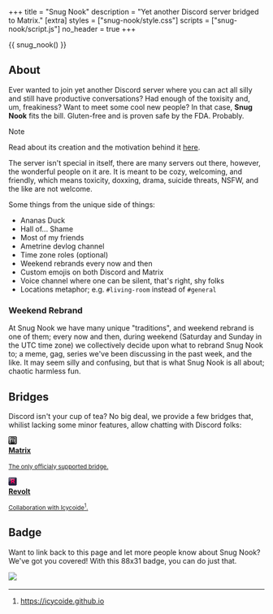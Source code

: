 +++
title = "Snug Nook"
description = "Yet another Discord server bridged to Matrix."
[extra]
styles = ["snug-nook/style.css"]
scripts = ["snug-nook/script.js"]
no_header = true
+++

{{ snug_nook() }}

## About

Ever wanted to join yet another Discord server where you can act all silly and still have productive conversations? Had enough of the toxisity and, um, freakiness? Want to meet some cool new people? In that case, <span class="rainbow"><strong>Snug Nook</strong></span> fits the bill. Gluten-free and is proven safe by the FDA. Probably.

> [!NOTE]
> Read about its creation and the motivation behind it [here](@/blog/2024-10-31-snug-nook/index.md).

The server isn't special in itself, there are many servers out there, however, the wonderful people on it are. It is meant to be cozy, welcoming, and friendly, which means toxicity, doxxing, drama, suicide threats, <span class="spoiler">NSFW</span>, and the like are not welcome.

Some things from the unique side of things:

- Ananas Duck
- Hall of... Shame
- Most of my friends
- Ametrine devlog channel
- Time zone roles (optional)
- Weekend rebrands every now and then
- Custom emojis on both Discord and Matrix
- Voice channel where one can be silent, that's right, shy folks
- Locations metaphor; e.g. `#living-room` instead of `#general` 

### Weekend Rebrand

At Snug Nook we have many unique "traditions", and weekend rebrand is one of them; every now and then, during weekend (Saturday and Sunday in the UTC time zone) we collectively decide upon what to rebrand Snug Nook to; a meme, gag, series we've been discussing in the past week, and the like. It may seem silly and confusing, but that is what Snug Nook is all about; chaotic harmless fun.

## Bridges

Discord isn't your cup of tea? No big deal, we provide a few bridges that, whilist lacking some minor features, allow chatting with Discord folks:

<div class="icon-grid">

<a href="https://matrix.to/#/#space:snugnook.org">
<img class="transparent no-hover pixels drop-shadow icon" src="icons/matrix.gif" alt="Pixel art Discord icon." />
<div class="details">
<strong>Matrix</strong>
<p><small>The only officialy supported bridge.</small></p>
</div>
</a>

<a href="https://rvlt.gg/D0gqYcCP">
<img class="transparent no-hover pixels drop-shadow icon" src="icons/revolt.gif" alt="Pixel art Revolt icon." />
<div class="details">
<strong>Revolt</strong>
<p><small>Collaboration with Icycoide<sup>1</sup>.</small></p>
</div>
</a>

</div>

## Badge

Want to link back to this page and let more people know about Snug Nook? We've got you covered! With this 88x31 badge, you can do just that.

<a id="snug-nook-badge" href="/badges/badges/snug-nook.gif">
    <img class="pixels" src="/badges/badges/snug-nook.gif" />
</a>

***

1. <https://icycoide.github.io>
